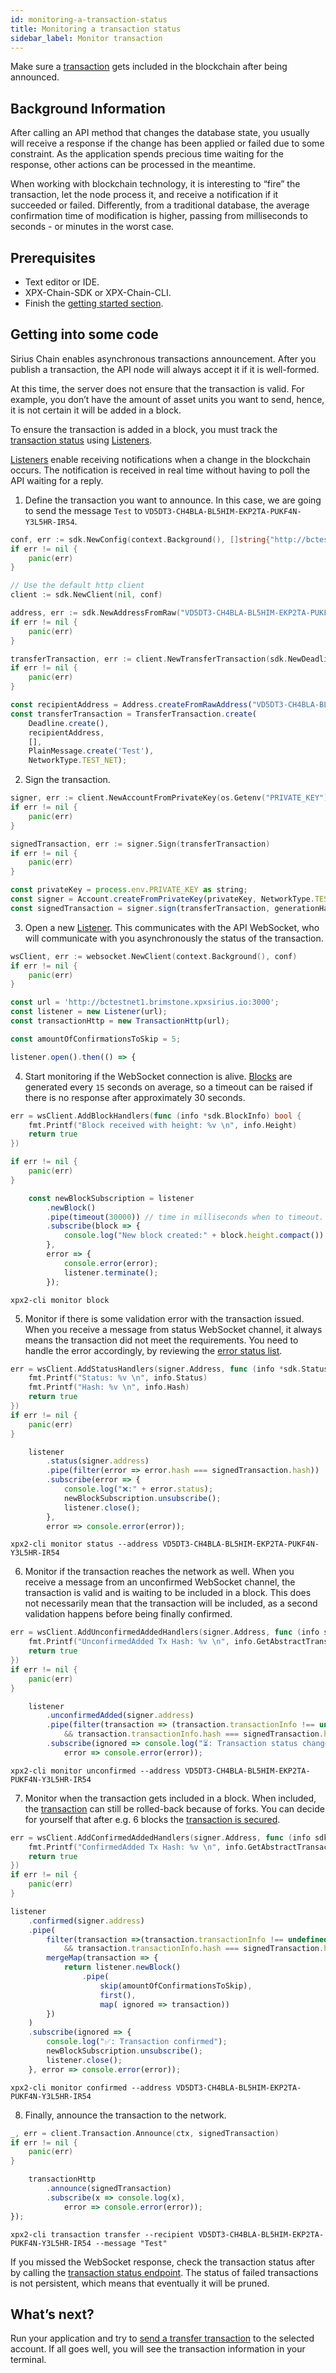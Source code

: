 ```yaml
---
id: monitoring-a-transaction-status
title: Monitoring a transaction status
sidebar_label: Monitor transaction
---
```


Make sure a [transaction](../../protocol/transaction.md) gets included in the blockchain after being announced.

## Background Information 

After calling an API method that changes the database state, you usually will receive a response if the change has been applied or failed due to some constraint. As the application spends precious time waiting for the response, other actions can be processed in the meantime.

When working with blockchain technology, it is interesting to “fire” the transaction, let the node process it, and receive a notification if it succeeded or failed. Differently, from a traditional database, the average confirmation time of modification is higher, passing from milliseconds to seconds - or minutes in the worst case.

## Prerequisites

- Text editor or IDE.
- XPX-Chain-SDK or XPX-Chain-CLI.
- Finish the [getting started section](../../getting-started/setting-up-workstation.md).

## Getting into some code

Sirius Chain enables asynchronous transactions announcement. After you publish a transaction, the API node will always accept it if it is well-formed.

At this time, the server does not ensure that the transaction is valid. For example, you don’t have the amount of asset units you want to send, hence, it is not certain it will be added in a block.

To ensure the transaction is added in a block, you must track the [transaction status](../../protocol/transaction.md) using [Listeners](../../rest-api/websockets.md).

[Listeners](../../rest-api/websockets.md) enable receiving notifications when a change in the blockchain occurs. The notification is received in real time without having to poll the API waiting for a reply.

1. Define the transaction you want to announce. In this case, we are going to send the message `Test` to `VD5DT3-CH4BLA-BL5HIM-EKP2TA-PUKF4N-Y3L5HR-IR54`.


<!--DOCUSAURUS_CODE_TABS-->
<!--Golang-->
```go
conf, err := sdk.NewConfig(context.Background(), []string{"http://bctestnet1.brimstone.xpxsirius.io:3000"})
if err != nil {
    panic(err)
}

// Use the default http client
client := sdk.NewClient(nil, conf)

address, err := sdk.NewAddressFromRaw("VD5DT3-CH4BLA-BL5HIM-EKP2TA-PUKF4N-Y3L5HR-IR54")
if err != nil {
    panic(err)
}

transferTransaction, err := client.NewTransferTransaction(sdk.NewDeadline(time.Hour), address, []*sdk.Mosaic{}, sdk.NewPlainMessage("Test"))
if err != nil {
    panic(err)
}
```

<!--TypeScript-->
```js
const recipientAddress = Address.createFromRawAddress("VD5DT3-CH4BLA-BL5HIM-EKP2TA-PUKF4N-Y3L5HR-IR54");
const transferTransaction = TransferTransaction.create(
    Deadline.create(),
    recipientAddress,
    [],
    PlainMessage.create('Test'),
    NetworkType.TEST_NET);
```

<!--END_DOCUSAURUS_CODE_TABS-->

2. Sign the transaction.

<!--DOCUSAURUS_CODE_TABS-->
<!--Golang-->
```go
signer, err := client.NewAccountFromPrivateKey(os.Getenv("PRIVATE_KEY"))
if err != nil {
    panic(err)
}

signedTransaction, err := signer.Sign(transferTransaction)
if err != nil {
    panic(err)
}
```

<!--TypeScript-->
```js
const privateKey = process.env.PRIVATE_KEY as string;
const signer = Account.createFromPrivateKey(privateKey, NetworkType.TEST_NET);
const signedTransaction = signer.sign(transferTransaction, generationHash);
```

<!--END_DOCUSAURUS_CODE_TABS-->

3. Open a new [Listener](../../rest-api/websockets.md). This communicates with the API WebSocket, who will communicate with you asynchronously the status of the transaction.

<!--DOCUSAURUS_CODE_TABS-->
<!--Golang-->
```go
wsClient, err := websocket.NewClient(context.Background(), conf)
if err != nil {
    panic(err)
}
```

<!--TypeScript-->
```js
const url = 'http://bctestnet1.brimstone.xpxsirius.io:3000';
const listener = new Listener(url);
const transactionHttp = new TransactionHttp(url);

const amountOfConfirmationsToSkip = 5;

listener.open().then(() => {
```

<!--END_DOCUSAURUS_CODE_TABS-->

4. Start monitoring if the WebSocket connection is alive. [Blocks](../../protocol/block.md) are generated every `15` seconds on average, so a timeout can be raised if there is no response after approximately 30 seconds.

<!--DOCUSAURUS_CODE_TABS-->
<!--Golang-->
```go
err = wsClient.AddBlockHandlers(func (info *sdk.BlockInfo) bool {
    fmt.Printf("Block received with height: %v \n", info.Height)
    return true
})

if err != nil {
    panic(err)
}
```

<!--TypeScript-->
```js
    const newBlockSubscription = listener
        .newBlock()
        .pipe(timeout(30000)) // time in milliseconds when to timeout.
        .subscribe(block => {
            console.log("New block created:" + block.height.compact());
        },
        error => {
            console.error(error);
            listener.terminate();
        });
```

<!--CLI-->
```
xpx2-cli monitor block
```

<!--END_DOCUSAURUS_CODE_TABS-->

5. Monitor if there is some validation error with the transaction issued. When you receive a message from status WebSocket channel, it always means the transaction did not meet the requirements. You need to handle the error accordingly, by reviewing the [error status list](../../rest-api/status-errors.md).

<!--DOCUSAURUS_CODE_TABS-->
<!--Golang-->
```go
err = wsClient.AddStatusHandlers(signer.Address, func (info *sdk.StatusInfo) bool {
    fmt.Printf("Status: %v \n", info.Status)
    fmt.Printf("Hash: %v \n", info.Hash)
    return true
})
if err != nil {
    panic(err)
}
```

<!--TypeScript-->
```js
    listener
        .status(signer.address)
        .pipe(filter(error => error.hash === signedTransaction.hash))
        .subscribe(error => {
            console.log("❌:" + error.status);
            newBlockSubscription.unsubscribe();
            listener.close();
        },
        error => console.error(error));
```

<!--CLI-->
```
xpx2-cli monitor status --address VD5DT3-CH4BLA-BL5HIM-EKP2TA-PUKF4N-Y3L5HR-IR54
```

<!--END_DOCUSAURUS_CODE_TABS-->

6. Monitor if the transaction reaches the network as well. When you receive a message from an unconfirmed WebSocket channel, the transaction is valid and is waiting to be included in a block. This does not necessarily mean that the transaction will be included, as a second validation happens before being finally confirmed.

<!--DOCUSAURUS_CODE_TABS-->
<!--Golang-->
```go
err = wsClient.AddUnconfirmedAddedHandlers(signer.Address, func (info sdk.Transaction) bool {
    fmt.Printf("UnconfirmedAdded Tx Hash: %v \n", info.GetAbstractTransaction().TransactionHash)
    return true
})
if err != nil {
    panic(err)
}
```

<!--TypeScript-->
```js
    listener
        .unconfirmedAdded(signer.address)
        .pipe(filter(transaction => (transaction.transactionInfo !== undefined
            && transaction.transactionInfo.hash === signedTransaction.hash)))
        .subscribe(ignored => console.log("⏳: Transaction status changed to unconfirmed"),
            error => console.error(error));
```

<!--CLI-->
```
xpx2-cli monitor unconfirmed --address VD5DT3-CH4BLA-BL5HIM-EKP2TA-PUKF4N-Y3L5HR-IR54
```

<!--END_DOCUSAURUS_CODE_TABS-->

7. Monitor when the transaction gets included in a block. When included, the [transaction](../../protocol/transaction.md) can still be rolled-back because of forks. You can decide for yourself that after e.g. 6 blocks the [transaction is secured](https://gist.github.com/aleixmorgadas/3d856d318e60f901be09dbd23467b374).

<!--DOCUSAURUS_CODE_TABS-->
<!--Golang-->
```go
err = wsClient.AddConfirmedAddedHandlers(signer.Address, func (info sdk.Transaction) bool {
    fmt.Printf("ConfirmedAdded Tx Hash: %v \n", info.GetAbstractTransaction().TransactionHash)
    return true
})
if err != nil {
    panic(err)
}
```

<!--TypeScript-->
```js
listener
    .confirmed(signer.address)
    .pipe(
        filter(transaction =>(transaction.transactionInfo !== undefined
            && transaction.transactionInfo.hash === signedTransaction.hash)),
        mergeMap(transaction => {
            return listener.newBlock()
                .pipe(
                    skip(amountOfConfirmationsToSkip),
                    first(),
                    map( ignored => transaction))
        })
    )
    .subscribe(ignored => {
        console.log("✅: Transaction confirmed");
        newBlockSubscription.unsubscribe();
        listener.close();
    }, error => console.error(error));
```

<!--CLI-->
```
xpx2-cli monitor confirmed --address VD5DT3-CH4BLA-BL5HIM-EKP2TA-PUKF4N-Y3L5HR-IR54
```

<!--END_DOCUSAURUS_CODE_TABS-->

8. Finally, announce the transaction to the network.

<!--DOCUSAURUS_CODE_TABS-->
<!--Golang-->
```go
_, err = client.Transaction.Announce(ctx, signedTransaction)
if err != nil {
    panic(err)
}
```

<!--TypeScript-->
```js
    transactionHttp
        .announce(signedTransaction)
        .subscribe(x => console.log(x),
            error => console.error(error));
});
```

<!--CLI-->
```
xpx2-cli transaction transfer --recipient VD5DT3-CH4BLA-BL5HIM-EKP2TA-PUKF4N-Y3L5HR-IR54 --message "Test"
```

<!--END_DOCUSAURUS_CODE_TABS-->

If you missed the WebSocket response, check the transaction status after by calling the [transaction status endpoint](../../../endpoints#operation/getTransaction). The status of failed transactions is not persistent, which means that eventually it will be pruned.

## What’s next?

Run your application and try to [send a transfer transaction](../transaction/sending-a-transfer-transaction) to the selected account. If all goes well, you will see the transaction information in your terminal.

